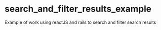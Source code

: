 # search_and_filter_results_example
Example of work using reactJS and rails to search and filter search results
